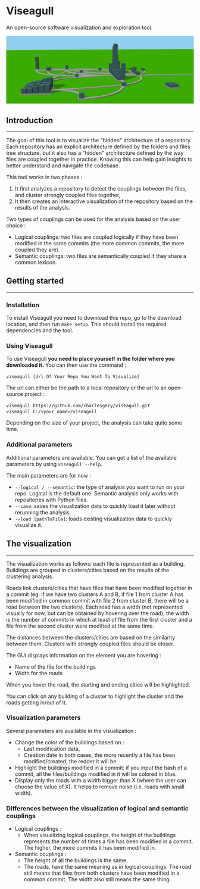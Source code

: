 # Viseagull

An open-source software visualization and exploration tool.

![](./images/viseagull_title_image.PNG)

## Introduction

---

The goal of this tool is to visualize the "hidden" architecture of a repository. Each repository has an explicit architecture defined by the folders and files tree structure, but it also has a "hidden" architecture defined by the way files are coupled together in practice. Knowing this can help gain insights to better understand and navigate the codebase.

This tool works in two phases :
1. It first analyzes a repository to detect the couplings between the files, and cluster strongly coupled files together,
2. It then creates an interactive visualization of the repository based on the results of the analysis.

Two types of couplings can be used for the analysis based on the user choice :
- Logical couplings: two files are coupled logically if they have been modified in the same commits (the more common commits, the more coupled they are).
- Semantic couplings: two files are semantically coupled if they share a common lexicon.

## Getting started

---

### Installation

To install Viseagull you need to download this repo, go to the download location, and then run
```make setup```.
This should install the required dependencies and the tool.

### Using Viseagull

To use Viseagull **you need to place yourself in the folder where you downloaded it.** You can then use the command :
```
viseagull [Url Of Your Repo You Want To Visualize]
```
The url can either be the path to a local repository or the url to an open-source project :
```
viseagull https://github.com/charlesgery/viseagull.git
viseagull C:/<your_name>/viseagull
```

Depending on the size of your project, the analysis can take quite some time.

### Additional parameters

Additional parameters are available. You can get a list of the available parameters by using ```viseagull --help```.

The main parameters are for now :
- ```--logical / --semantic```: the type of analysis you want to run on your repo. Logical is the default one. Semantic analysis only works with repositories with Python files.
- ```--save```: saves the visualization data to quickly load it later without rerunning the analysis.
- ```--load [pathToFile]```: loads existing visualization data to quickly visualize it.


## The visualization

---

The visualization works as follows: each file is represented as a building. Buildings are grouped in clusters/cities based on the results of the clustering analysis.

Roads link clusters/cities that have files that have been modified together in a commit (eg. if we have two clusters A and B, if file 1 from cluster A has been modified in common commit with file 2 from cluster B, there will be a road between the two clusters). Each road has a width (not represented visually for now, but can be obtained by hovering over the road), the width is the number of commits in which at least of file from the first cluster and a file from the second cluster were modified at the same time.

The distances between the clusters/cities are based on the similarity between them. Clusters with strongly coupled files should be closer.

The GUI displays information on the element you are hovering :
- Name of the file for the buildings
- Width for the roads

When you hover the road, the starting and ending cities will be highlighted.

You can click on any building of a cluster to highlight the cluster and the roads getting in/out of it.

### Visualization parameters

Several parameters are available in the visualization :

- Change the color of the buildings based on :
    - Last modification data,
    - Creation date
    In both cases, the more recently a file has been modified/created, the redder it will be.
- Highlight the buildings modified in a commit: if you input the hash of a commit, all the files/buildings modified in it will be colored in blue.
- Display only the roads with a width bigger than X (where the user can choose the value of X). It helps to remove noise (i.e. roads with small width).

### Differences between the visualization of logical and semantic couplings

- Logical couplings :
    - When visualizing logical couplings, the height of the buildings represents the number of times a file has been modified in a commit. The higher, the more commits it has been modified in.
- Semantic couplings :
    - The height of all the buildings is the same.
    - The roads, have the same meaning as in logical couplings. The road still means that files from both clusters have been modified in a common commit. The width also still means the same thing.






